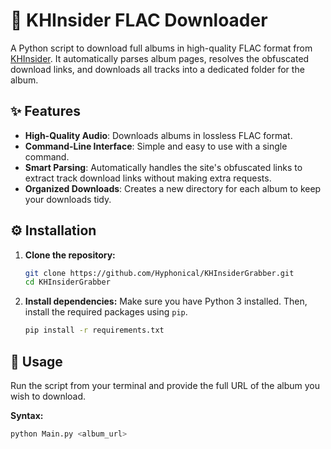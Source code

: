 # 🎵 KHInsider FLAC Downloader

A Python script to download full albums in high-quality FLAC format from [KHInsider](https://downloads.khinsider.com). It automatically parses album pages, resolves the obfuscated download links, and downloads all tracks into a dedicated folder for the album.

## ✨ Features

-   **High-Quality Audio**: Downloads albums in lossless FLAC format.
-   **Command-Line Interface**: Simple and easy to use with a single command.
-   **Smart Parsing**: Automatically handles the site's obfuscated links to extract track download links without making extra requests.
-   **Organized Downloads**: Creates a new directory for each album to keep your downloads tidy.

## ⚙️ Installation

1.  **Clone the repository:**
	```bash
	git clone https://github.com/Hyphonical/KHInsiderGrabber.git
	cd KHInsiderGrabber
	```

2.  **Install dependencies:**
	Make sure you have Python 3 installed. Then, install the required packages using `pip`.
	```bash
	pip install -r requirements.txt
	```

## 🚀 Usage

Run the script from your terminal and provide the full URL of the album you wish to download.

**Syntax:**
```bash
python Main.py <album_url>
```